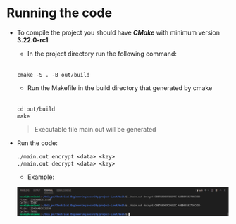 # Running the code

- To compile the project you should have **_CMake_** with minimum version **3.22.0-rc1**

  - In the project directory run the following command:
  <br>
  
  ```
  cmake -S . -B out/build
  ```

  - Run the Makefile in the build directory that generated by cmake
  <br>
  
  ```
  cd out/build
  make
  ```

  > Executable file main.out will be generated

- Run the code:

  ```
  ./main.out encrypt <data> <key>
  ./main.out decrypt <data> <key>
  ```

  - Example:
  <p align="center">
    <img src="res/demo-with-cpu-cycles.png">
  </p>
